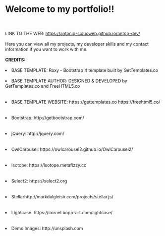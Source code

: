 <h1>Welcome to my portfolio!!</h1>
<br>
<br>
LINK TO THE WEB: <a href="https://antonio-solucweb.github.io/antob-dev/" target="_blank" >https://antonio-solucweb.github.io/antob-dev/</a>
<br>
<br>
Here you can view all my projects, my developer skills and my contact information if you want to work with me.
<br>
<br>
<b>CREDITS:</b>
<br>
<br>
<li>BASE TEMPLATE: Roxy - Bootstrap 4 template built by GetTemplates.co</li>
<br>
<li>BASE TEMPLATE AUTHOR: DESIGNED &amp; DEVELOPED by GetTemplates.co and FreeHTML5.co</li>
<br>
<br>
<li>BASE TEMPLATE WEBSITE: https://gettemplates.co https://freehtml5.co/</li>
<br>
<br>
<li>Bootstrap: http://getbootstrap.com/</li>
<br>
<br>
<li>jQuery: http://jquery.com/</li>
<br>
<br>
<li>OwlCarousel: https://owlcarousel2.github.io/OwlCarousel2/</li>
<br>
<br>
<li>Isotope: https://isotope.metafizzy.co</li>
<br>
<br>
<li>Select2: https://select2.org</li><br><br><li>Stellarhttp://markdalgleish.com/projects/stellar.js/</li>
<br>
<br>
<li>Lightcase: https://cornel.bopp-art.com/lightcase/</li>
<br>
<br>
<li>Demo Images: http://unsplash.com</li>